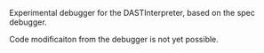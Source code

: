 Experimental debugger for the DASTInterpreter, based on the spec debugger.

Code modificaiton from the debugger is not yet possible.